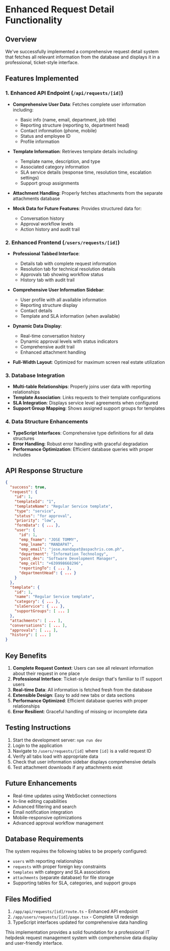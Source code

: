 # Enhanced Request Detail Functionality

## Overview
We've successfully implemented a comprehensive request detail system that fetches all relevant information from the database and displays it in a professional, ticket-style interface.

## Features Implemented

### 1. Enhanced API Endpoint (`/api/requests/[id]`)
- **Comprehensive User Data**: Fetches complete user information including:
  - Basic info (name, email, department, job title)
  - Reporting structure (reporting to, department head)
  - Contact information (phone, mobile)
  - Status and employee ID
  - Profile information

- **Template Information**: Retrieves template details including:
  - Template name, description, and type
  - Associated category information
  - SLA service details (response time, resolution time, escalation settings)
  - Support group assignments

- **Attachment Handling**: Properly fetches attachments from the separate attachments database

- **Mock Data for Future Features**: Provides structured data for:
  - Conversation history
  - Approval workflow levels
  - Action history and audit trail

### 2. Enhanced Frontend (`/users/requests/[id]`)
- **Professional Tabbed Interface**: 
  - Details tab with complete request information
  - Resolution tab for technical resolution details
  - Approvals tab showing workflow status
  - History tab with audit trail

- **Comprehensive User Information Sidebar**:
  - User profile with all available information
  - Reporting structure display
  - Contact details
  - Template and SLA information (when available)

- **Dynamic Data Display**:
  - Real-time conversation history
  - Dynamic approval levels with status indicators
  - Comprehensive audit trail
  - Enhanced attachment handling

- **Full-Width Layout**: Optimized for maximum screen real estate utilization

### 3. Database Integration
- **Multi-table Relationships**: Properly joins user data with reporting relationships
- **Template Association**: Links requests to their template configurations
- **SLA Integration**: Displays service level agreements when configured
- **Support Group Mapping**: Shows assigned support groups for templates

### 4. Data Structure Enhancements
- **TypeScript Interfaces**: Comprehensive type definitions for all data structures
- **Error Handling**: Robust error handling with graceful degradation
- **Performance Optimization**: Efficient database queries with proper includes

## API Response Structure

```json
{
  "success": true,
  "request": {
    "id": 1,
    "templateId": "1",
    "templateName": "Regular Service template",
    "type": "service",
    "status": "for approval",
    "priority": "low",
    "formData": { ... },
    "user": {
      "id": 1,
      "emp_fname": "JOSE TOMMY",
      "emp_lname": "MANDAPAT",
      "emp_email": "jose.mandapat@aspachris.com.ph",
      "department": "Information Technology",
      "post_des": "Software Development Manager",
      "emp_cell": "+639998668296",
      "reportingTo": { ... },
      "departmentHead": { ... }
    }
  },
  "template": {
    "id": 1,
    "name": "Regular Service template",
    "category": { ... },
    "slaService": { ... },
    "supportGroups": [ ... ]
  },
  "attachments": [ ... ],
  "conversations": [ ... ],
  "approvals": [ ... ],
  "history": [ ... ]
}
```

## Key Benefits

1. **Complete Request Context**: Users can see all relevant information about their request in one place
2. **Professional Interface**: Ticket-style design that's familiar to IT support users
3. **Real-time Data**: All information is fetched fresh from the database
4. **Extensible Design**: Easy to add new tabs or data sections
5. **Performance Optimized**: Efficient database queries with proper relationships
6. **Error Resilient**: Graceful handling of missing or incomplete data

## Testing Instructions

1. Start the development server: `npm run dev`
2. Login to the application
3. Navigate to `/users/requests/[id]` where `[id]` is a valid request ID
4. Verify all tabs load with appropriate data
5. Check that user information sidebar displays comprehensive details
6. Test attachment downloads if any attachments exist

## Future Enhancements

- Real-time updates using WebSocket connections
- In-line editing capabilities
- Advanced filtering and search
- Email notification integration
- Mobile-responsive optimizations
- Advanced approval workflow management

## Database Requirements

The system requires the following tables to be properly configured:
- `users` with reporting relationships
- `requests` with proper foreign key constraints
- `templates` with category and SLA associations
- `attachments` (separate database) for file storage
- Supporting tables for SLA, categories, and support groups

## Files Modified

1. `/app/api/requests/[id]/route.ts` - Enhanced API endpoint
2. `/app/users/requests/[id]/page.tsx` - Complete UI redesign
3. TypeScript interfaces updated for comprehensive data handling

This implementation provides a solid foundation for a professional IT helpdesk request management system with comprehensive data display and user-friendly interface.
